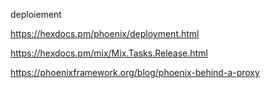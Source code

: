 deploiement

https://hexdocs.pm/phoenix/deployment.html

https://hexdocs.pm/mix/Mix.Tasks.Release.html

https://phoenixframework.org/blog/phoenix-behind-a-proxy